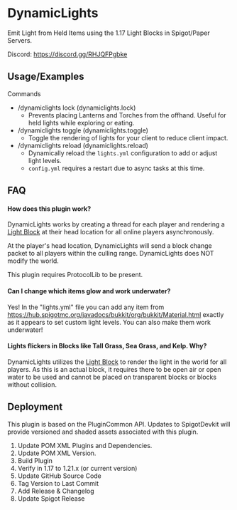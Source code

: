 # DynamicLights

Emit Light from Held Items using the 1.17 Light Blocks in Spigot/Paper Servers.

Discord: https://discord.gg/RHJQFPgbke

## Usage/Examples

Commands

- /dynamiclights lock (dynamiclights.lock)
    - Prevents placing Lanterns and Torches from the offhand. Useful for held
      lights while exploring or eating.
- /dynamiclights toggle (dynamiclights.toggle)
    - Toggle the rendering of lights for your client to reduce client impact.
- /dynamiclights reload (dynamiclights.reload)
    - Dynamically reload the `lights.yml` configuration to add or adjust light
      levels.
    - `config.yml` requires a restart due to async tasks at this time.

## FAQ

#### How does this plugin work?

DynamicLights works by creating a thread for each player and rendering a
[Light Block](https://minecraft.fandom.com/wiki/Light_Block) at their head
location for all online players asynchronously.

At the player's head location, DynamicLights will send a block change packet to
all players within the culling range. DynamicLights does NOT modify the world.

This plugin requires ProtocolLib to be present.

#### Can I change which items glow and work underwater?

Yes! In the "lights.yml" file you can add any item from
https://hub.spigotmc.org/javadocs/bukkit/org/bukkit/Material.html exactly as it
appears to set custom light levels. You can also make them work underwater!

#### Lights flickers in Blocks like Tall Grass, Sea Grass, and Kelp. Why?

DynamicLights utilizes the
[Light Block](https://minecraft.fandom.com/wiki/Light_Block) to render the light
in the world for all players. As this is an actual block, it requires there to
be open air or open water to be used and cannot be placed on transparent blocks
or blocks without collision.

## Deployment

This plugin is based on the PluginCommon API. Updates to SpigotDevkit will
provide versioned and shaded assets associated with this plugin.

1. Update POM XML Plugins and Dependencies.
2. Update POM XML Version.
3. Build Plugin
4. Verify in 1.17 to 1.21.x (or current version)
5. Update GitHub Source Code
6. Tag Version to Last Commit
7. Add Release & Changelog
8. Update Spigot Release
